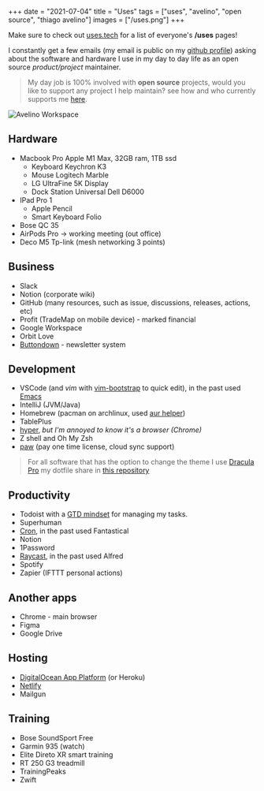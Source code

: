 +++
date = "2021-07-04"
title = "Uses"
tags = ["uses", "avelino", "open source", "thiago avelino"]
images = ["/uses.png"]
+++

Make sure to check out [uses.tech](https://uses.tech) for a list of everyone's **/uses** pages!

I constantly get a few emails (my email is public on my [github profile](https://github.com/avelino)) asking about the software and hardware I use in my day to day life as an open source _product/project_ maintainer.

> My day job is 100% involved with **open source** projects, would you like to support any project I help maintain? see how and who currently supports me [here](/thanks/).

![Avelino Workspace](/uses.png#center)

## Hardware

- Macbook Pro Apple M1 Max, 32GB ram, 1TB ssd
  - Keyboard Keychron K3
  - Mouse Logitech Marble
  - LG UltraFine 5K Display
  - Dock Station Universal Dell D6000
- IPad Pro 1
  - Apple Pencil
  - Smart Keyboard Folio
- Bose QC 35
- AirPods Pro → working meeting (out office)
- Deco M5 Tp-link (mesh networking 3 points)

## Business

- Slack
- Notion (corporate wiki)
- GitHub (many resources, such as issue, discussions, releases, actions, etc)
- Profit (TradeMap on mobile device) - marked financial
- Google Workspace
- Orbit Love
- [Buttondown](https://buttondown.email/avelino) - newsletter system

## Development

- VSCode (and _vim_ with [vim-bootstrap](https://vim-bootstrap.com/) to quick edit), in the past used [Emacs](https://github.com/avelino/.emacs)
- IntelliJ (JVM/Java)
- Homebrew (pacman on archlinux, used [aur helper](https://github.com/avelino/aur))
- TablePlus
- [hyper](https://hyper.is/), _but I'm annoyed to know it's a browser (Chrome)_
- Z shell and Oh My Zsh
- [paw](https://paw.cloud/) (pay one time license, cloud sync support)

> For all software that has the option to change the theme I use [Dracula Pro](https://draculatheme.com/pro)
> my dotfile share in [this repository](https://github.com/avelino/dotfiles)

## Productivity

- Todoist with a [GTD mindset](https://gettingthingsdone.com/) for managing my tasks.
- Superhuman
- [Cron](https://cron.app/), in the past used Fantastical
- Notion
- 1Password
- [Raycast](https://www.raycast.com/), in the past used Alfred
- Spotify
- Zapier (IFTTT personal actions)

## Another apps

- Chrome - main browser
- Figma
- Google Drive

## Hosting

- [DigitalOcean App Platform](https://m.do.co/c/bd3b723c0a36?utm_medium=opensource&utm_source=awesome-go) (or Heroku)
- [Netlify](https://www.netlify.com/)
- Mailgun

## Training

- Bose SoundSport Free
- Garmin 935 (watch)
- Elite Direto XR smart training
- RT 250 G3 treadmill
- TrainingPeaks
- Zwift
